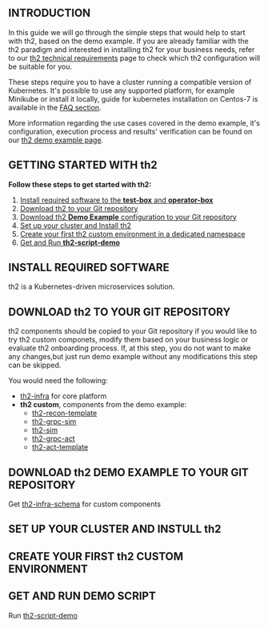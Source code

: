 ## INTRODUCTION
In this guide we will go through the simple steps that would help to start with th2, based on the demo example. If you are already familiar with the th2 paradigm and interested in installing th2 for your business needs, refer to our [th2 technical requirements](https://github.com/th2-net/th2-documentation/wiki/Technical-Requirements) page to check which th2 configuration will be suitable for you.

These steps require you to have a cluster running a compatible version of Kubernetes. It's possible to use any supported platform, for example Minikube or install it locally, guide for kubernetes installation on Centos-7 is available in the [FAQ section](https://github.com/th2-net/th2-documentation/wiki/Centos-7-kubernetes-and-cassandra-installation-guide).

More information regarding the use cases covered in the demo example, it's configuration, execution process and results' verification can be found on our [th2 demo example page](https://github.com/th2-net/th2-documentation/wiki/Demo-Example).

## GETTING STARTED WITH th2
**Follow these steps to get started with th2:**
1. [Install required software to the **test-box** and **operator-box**](https://github.com/th2-net/th2-documentation/wiki/Getting-Started/_edit#install-required-software)
2. [Download th2 to your Git repository](https://github.com/th2-net/th2-documentation/wiki/Getting-Started/_edit#download-th2-to-your-git-repository)
3. [Download th2 **Demo Example** configuration to your Git repository](https://github.com/th2-net/th2-documentation/wiki/Getting-Started/_edit#download-th2-demo-example-to-your-git-repository)
3. [Set up your cluster and Install th2](https://github.com/th2-net/th2-documentation/wiki/Getting-Started/_edit#set-up-your-cluster-and-instull-th2)
4. [Create your first th2 custom environment in a dedicated namespace](https://github.com/th2-net/th2-documentation/wiki/Getting-Started/_edit#create-your-first-th2-custom-environment)
5. [Get and Run **th2-script-demo**](https://github.com/th2-net/th2-documentation/wiki/Getting-Started/_edit#get-and-run-demo-script)


## INSTALL REQUIRED SOFTWARE
th2 is a Kubernetes-driven microservices solution.
## DOWNLOAD th2 TO YOUR GIT REPOSITORY
th2 components should be copied to your Git repository if you would like to try th2 custom componets, modify them based on your business logic or evaluate th2 onboarding process. If, at this step, you do not want to make any changes,but just run demo example without any modifications this step can be skipped. 

You would need the following:
- [th2-infra](https://github.com/th2-net/th2-infra) for core platform
- **th2 custom**, components from the demo example:
     - [th2-recon-template](https://github.com/th2-net/th2-check2-recon-template)
     - [th2-grpc-sim](https://github.com/th2-net/th2-grpc-sim-template)
     - [th2-sim](https://github.com/th2-net/th2-sim-template)
     - [th2-grpc-act](https://github.com/th2-net/th2-grpc-act-template)
     - [th2-act-template](https://github.com/th2-net/th2-act-template-j)
## DOWNLOAD th2 DEMO EXAMPLE TO YOUR GIT REPOSITORY

Get [th2-infra-schema](https://github.com/th2-net/th2-infra-demo-configuration) for custom components
## SET UP YOUR CLUSTER AND INSTULL th2

## CREATE YOUR FIRST th2 CUSTOM ENVIRONMENT

## GET AND RUN DEMO SCRIPT
Run [th2-script-demo](https://github.com/th2-net/th2-demo-script)

